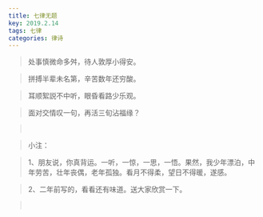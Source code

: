```yaml
---
title: 七律无题
key: 2019.2.14
tags: 七律
categories: 律诗
---
```


<blockquote class="blockquote-center">处事慎微命多舛，待人敦厚小得安。
</blockquote>
<blockquote class="blockquote-center">拼搏半辈未名第，辛苦数年还穷酸。
</blockquote>
<blockquote class="blockquote-center">耳顺絮説不中听，眼昏看路少乐观。
</blockquote>
<blockquote class="blockquote-center">面对交情叹一句，再活三旬沾福缘？
</blockquote>
<blockquote class="blockquote-center"></br>
</blockquote>
<blockquote class="blockquote-center">小注：
</blockquote>
<blockquote class="blockquote-center">1、朋友说，你真背运。一听，一惊，一思，一悟。果然，我少年漂泊，中年劳苦，壮年丧偶，老年孤独。看月不得柔，望日不得暖，遂感。
</blockquote>
<blockquote class="blockquote-center">2、二年前写的，看看还有味道。送大家欣赏一下。
</blockquote>
<blockquote class="blockquote-center"></br>
</blockquote>
